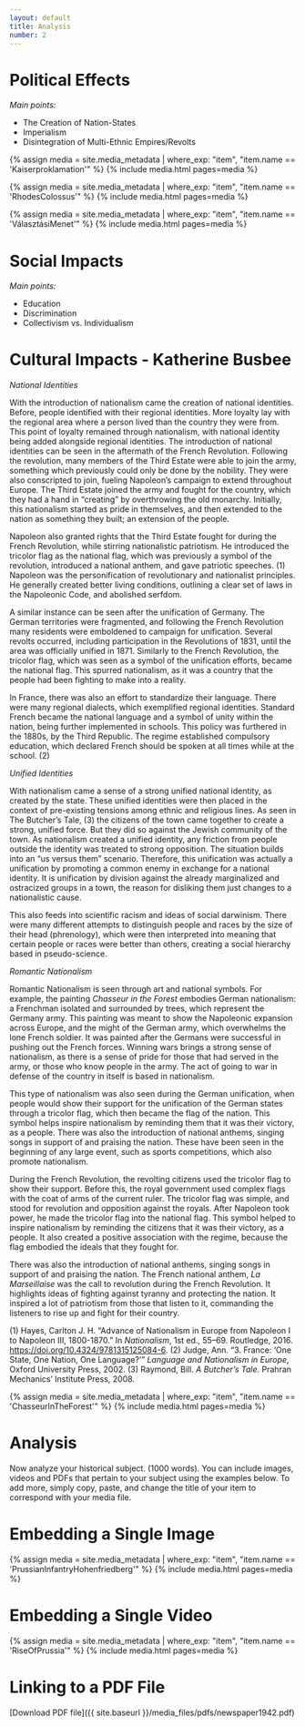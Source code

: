 ```yaml
---
layout: default
title: Analysis
number: 2
---
```


# Political Effects

*Main points:*
- The Creation of Nation-States
- Imperialism
- Disintegration of Multi-Ethnic Empires/Revolts

{% assign media = site.media_metadata | where_exp: "item", "item.name == 'Kaiserproklamation'" %}
{% include media.html pages=media %}

{% assign media = site.media_metadata | where_exp: "item", "item.name == 'RhodesColossus'" %}
{% include media.html pages=media %}

{% assign media = site.media_metadata | where_exp: "item", "item.name == 'VálasztásiMenet'" %}
{% include media.html pages=media %}

# Social Impacts

*Main points:*
- Education
- Discrimination
- Collectivism vs. Individualism

# Cultural Impacts - Katherine Busbee

*National Identities*

With the introduction of nationalism came the creation of national identities. Before, people identified with their regional identities. More loyalty lay with the regional area where a person lived than the country they were from. This point of loyalty remained through nationalism, with national identity being added alongside regional identities. The introduction of national identities can be seen in the aftermath of the French Revolution. Following the revolution, many members of the Third Estate were able to join the army, something which previously could only be done by the nobility. They were also conscripted to join, fueling Napoleon’s campaign to extend throughout Europe. The Third Estate joined the army and fought for the country, which they had a hand in “creating” by overthrowing the old monarchy. Initially, this nationalism started as pride in themselves, and then extended to the nation as something they built; an extension of the people.

Napoleon also granted rights that the Third Estate fought for during the French Revolution, while stirring nationalistic patriotism. He introduced the tricolor flag as the national flag, which was previously a symbol of the revolution, introduced a national anthem, and gave patriotic speeches. (1) Napoleon was the personification of revolutionary and nationalist principles. He generally created better living conditions, outlining a clear set of laws in the Napoleonic Code, and abolished serfdom.
 
A similar instance can be seen after the unification of Germany. The German territories were fragmented, and following the French Revolution many residents were emboldened to campaign for unification. Several revolts occurred, including participation in the Revolutions of 1831, until the area was officially unified in 1871. Similarly to the French Revolution, the tricolor flag, which was seen as a symbol of the unification efforts, became the national flag. This spurred nationalism, as it was a country that the people had been fighting to make into a reality. 

In France, there was also an effort to standardize their language. There were many regional dialects, which exemplified regional identities. Standard French became the national language and a symbol of unity within the nation, being further implemented in schools. This policy was furthered in the 1880s, by the Third Republic. The regime established compulsory education, which declared French should be spoken at all times while at the school. (2)

*Unified Identities*

With nationalism came a sense of a strong unified national identity, as created by the state. These unified identities were then placed in the context of pre-existing tensions among ethnic and religious lines. As seen in The Butcher’s Tale, (3) the citizens of the town came together to create a strong, unified force. But they did so against the Jewish community of the town. As nationalism created a unified identity, any friction from people outside the identity was treated to strong opposition. The situation builds into an “us versus them” scenario. Therefore, this unification was actually a unification by promoting a common enemy in exchange for a national identity. It is unification by division against the already marginalized and ostracized groups in a town, the reason for disliking them just changes to a nationalistic cause. 

This also feeds into scientific racism and ideas of social darwinism. There were many different attempts to distinguish people and races by the size of their head (phrenology), which were then interpreted into meaning that certain people or races were better than others, creating a social hierarchy based in pseudo-science. 

*Romantic Nationalism*

Romantic Nationalism is seen through art and national symbols. For example, the painting *Chasseur in the Forest* embodies German nationalism: a Frenchman isolated and surrounded by trees, which represent the Germany army. This painting was meant to show the Napoleonic expansion across Europe, and the might of the German army, which overwhelms the lone French soldier. It was painted after the Germans were successful in pushing out the French forces. Winning wars brings a strong sense of nationalism, as there is a sense of pride for those that had served in the army, or those who know people in the army. The act of going to war in defense of the country in itself is based in nationalism.

This type of nationalism was also seen during the German unification, when people would show their support for the unification of the German states through a tricolor flag, which then became the flag of the nation. This symbol helps inspire nationalism by reminding them that it was their victory, as a people. There was also the introduction of national anthems, singing songs in support of and praising the nation. These have been seen in the beginning of any large event, such as sports competitions, which also promote nationalism.
  
During the French Revolution, the revolting citizens used the tricolor flag to show their support. Before this, the royal government used complex flags with the coat of arms of the current ruler. The tricolor flag was simple, and stood for revolution and opposition against the royals. After Napoleon took power, he made the tricolor flag into the national flag. This symbol helped to inspire nationalism by reminding the citizens that it was their victory, as a people. It also created a positive association with the regime, because the flag embodied the ideals that they fought for. 

There was also the introduction of national anthems, singing songs in support of and praising the nation. The French national anthem, *La Marseillaise* was the call to revolution during the French Revolution. It highlights ideas of fighting against tyranny and protecting the nation. It inspired a lot of patriotism from those that listen to it, commanding the listeners to rise up and fight for their country.

(1) Hayes, Carlton J. H. “Advance of Nationalism in Europe from Napoleon I to Napoleon III, 1800-1870.” In *Nationalism*, 1st ed., 55–69. Routledge, 2016. https://doi.org/10.4324/9781315125084-6.
(2) Judge, Ann. “3. France: ‘One State, One Nation, One Language?’” *Language and Nationalism in Europe*, Oxford University Press, 2002. 
(3) Raymond, Bill. *A Butcher’s Tale.* Prahran Mechanics’ Institute Press, 2008. 

{% assign media = site.media_metadata | where_exp: "item", "item.name == 'ChasseurInTheForest'" %}
{% include media.html pages=media %}



# Analysis

Now analyze your historical subject. (1000 words). You can include images, videos and PDFs that pertain to your subject using the examples below. To add more, simply copy, paste, and change the title of your item to correspond with your media file.

# Embedding a Single Image

{% assign media = site.media_metadata | where_exp: "item", "item.name == 'PrussianInfantryHohenfriedberg'" %}
{% include media.html pages=media %}

# Embedding a Single Video
{% assign media = site.media_metadata | where_exp: "item", "item.name == 'RiseOfPrussia'" %}
{% include media.html pages=media %}

# Linking to a PDF File

[Download PDF file]({{ site.baseurl }}/media_files/pdfs/newspaper1942.pdf)



